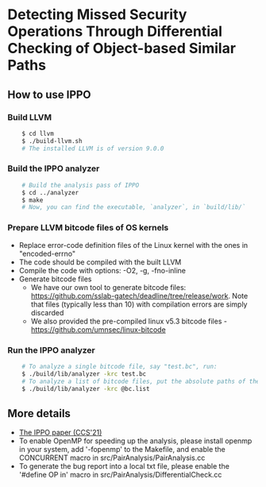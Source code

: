 # Detecting Missed Security Operations Through Differential Checking of Object-based Similar Paths

## How to use IPPO

### Build LLVM 
```sh 
	$ cd llvm 
	$ ./build-llvm.sh 
	# The installed LLVM is of version 9.0.0 
```

### Build the IPPO analyzer 
```sh 
	# Build the analysis pass of IPPO 
	$ cd ../analyzer 
	$ make 
	# Now, you can find the executable, `analyzer`, in `build/lib/`
```
 
### Prepare LLVM bitcode files of OS kernels

* Replace error-code definition files of the Linux kernel with the ones
in "encoded-errno"
* The code should be compiled with the built LLVM
* Compile the code with options: -O2, -g, -fno-inline
* Generate bitcode files
	- We have our own tool to generate bitcode files: https://github.com/sslab-gatech/deadline/tree/release/work. Note that files (typically less than 10) with compilation errors are simply discarded
	- We also provided the pre-compiled linux v5.3 bitcode files - https://github.com/umnsec/linux-bitcode

### Run the IPPO analyzer
```sh
	# To analyze a single bitcode file, say "test.bc", run:
	$ ./build/lib/analyzer -krc test.bc
	# To analyze a list of bitcode files, put the absolute paths of the bitcode files in a file, say "bc.list", then run:
	$ ./build/lib/analyzer -krc @bc.list
```

## More details

* [The IPPO paper (CCS'21)](https://nesa.zju.edu.cn/download/ldh_pdf_IPPO.pdf)
* To enable OpenMP for speeding up the analysis, please install openmp in your system, add '-fopenmp' to the Makefile, and enable the CONCURRENT macro in src/PairAnalysis/PairAnalysis.cc
* To generate the bug report into a local txt file, please enable the '#define OP in' macro in src/PairAnalysis/DifferentialCheck.cc
